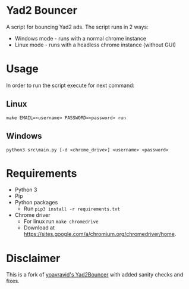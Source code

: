 # Yad2 Bouncer
A script for bouncing Yad2 ads.
The script runs in 2 ways:
* Windows mode - runs with a normal chrome instance
* Linux mode - runs with a headless chrome instance (without GUI)

# Usage
In order to run the script execute for next command:

## Linux
```
make EMAIL=<username> PASSWORD=<password> run
```

## Windows
```
python3 src\main.py [-d <chrome_drive>] <username> <password>
```

# Requirements
* Python 3
* Pip
* Python packages
    + Run `pip3 install -r requirements.txt`
* Chrome driver
    + For linux run `make chromedrive`
    + Download at https://sites.google.com/a/chromium.org/chromedriver/home.

# Disclaimer
This is a fork of [yoavravid's Yad2Bouncer](https://github.com/yoavravid/Yad2Bouncer) with added sanity checks and fixes.